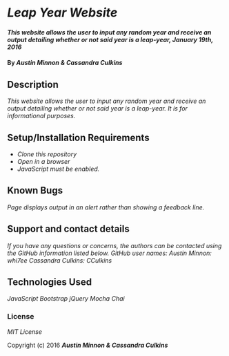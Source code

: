 # _Leap Year Website_

#### _This website allows the user to input any random year and receive an output detailing whether or not said year is a leap-year, January 19th, 2016_

#### By _**Austin Minnon & Cassandra Culkins**_

## Description

_This website allows the user to input any random year and receive an output detailing whether or not said year is a leap-year. It is for informational purposes._

## Setup/Installation Requirements

* _Clone this repository_
* _Open in a browser_
* _JavaScript must be enabled._

## Known Bugs

_Page displays output in an alert rather than showing a feedback line._

## Support and contact details

_If you have any questions or concerns, the authors can be contacted using the GitHub information listed below._
_GitHub user names:_
_Austin Minnon: whi7ee_
_Cassandra Culkins: CCulkins_

## Technologies Used

_*JavaScript*_
_*Bootstrap*_
_*jQuery*_
_*Mocha*_
_*Chai*_

### License

*MIT License*

Copyright (c) 2016 **_Austin Minnon & Cassandra Culkins_**
